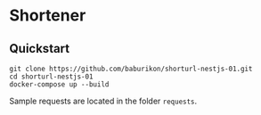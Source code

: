 # Shortener

## Quickstart

```shell
git clone https://github.com/baburikon/shorturl-nestjs-01.git
cd shorturl-nestjs-01
docker-compose up --build
```

Sample requests are located in the folder ```requests```.